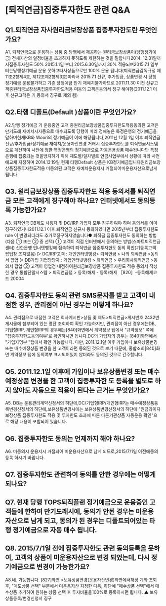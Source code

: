 # [퇴직연금]집중투자한도 관련 Q&A
## Q1.퇴직연금 자사원리금보장상품 집중투자한도란 무엇인가요?
A1. 퇴직연금으로 운용하는 상품 중 당행에서 제공하는 원리금보장상품이(당행정기예금)
전체자산의 일정비율을 초과하지 못하도록 제한하는 것을 말합니다2014. 12.31일까지집중투자한도 50% 2015.1.1일 부터 2015.6.30일까지 30% 적용되며2015.7.1 일부터는당행정기예금 운용 못하고타사상품으로만 100% 운용 됩니다(퇴직연금감독규정 제11조2항제4호, 제12조제2항제3호)따라서 2015.7.1 신규, 추가입금, 상품변경 시 당행 정기예금 운용불가하고 기존 당행예금 만기 재예치불가하므로 2011.11.30 이전 신규고객중원리금보장상품집중투자한도적용 미동의 고객은동의서
징구 해야함(2011.12.1 이후 신규고객은 기 동의서 징구로 제외 됨)
## Q2.타행 디폴트(Default )상품이란 무엇인가요?
A2.당행 정기예금 기 운용중인 고객 중원리금보장상품집중투자한도적용동의된 고객은만기도래 재예치시자동으로 매수되도록 당행이 미리 정해놓은 특정은행의 정기예금을 말하며현재KB와 Woori의 정기예금이 이에 해당됩니다,2011년 12월 1일 이후 퇴직연금 신규/추가입금/정기예금 재예치/운용자산변경 거래시 집중투자한도를 퇴직연금시스템으로 계산하여 사전에 정한 특정은행의 정기예금으로 자동운용상품 매수됩니다단 특정은행에 집중되는 것을방지하기 위해 제도별/일자별로 연금사업부에서 상황에 따라 사전에교체 지정하며 2014.12.19일 현재 타행Default 상품은 KB정기예금입니다원리금보장상품집중투자한도적용 미동의된 고객은 재예치운용지시 거절되어미운용자산으로남게 됩니다
## Q3. 원리금보장상품 집중투자한도 적용 동의서를 퇴직연금 모든 고객에게 징구해야 하나요? 인터넷에서도 동의등록 가능한가요?
A3. 퇴직연금 DB제도 사용자 및 DC/IRP 가입자 모두 징구하여야 하며 동의서를 이미 징구하였거나2011.12.1 이후 퇴직연금 신규시
동의하였다면 2015년부터 집중투자한도 rule 이 변경되더라도 추가로징구하지않습니다● 퇴직금 집중투자한도 동의하는 방법(다음 ① 또는 ② 중 선택)
① 고객이 직접 인터넷에서 동의하는 방법(스마트퇴직연금센터)
신한은행 인너텟뱅킹에 접속하여 퇴직연금 집중투자한도 동의 확인(기등록고객 팝업창 뜨지않음)
▷ DC/IRP고객 : 개인인터넷뱅킹> 퇴직연금 > 나의 퇴직연금 >동의서 팝업
▷ DB가입 기업담당자 : 기업인터넷뱅킹 > 퇴직연금 > 우리회사퇴직연금 >동의서 팝업
② 고객이 영업점 내점하여원리금보장상품 집중투자한도 적용 동의서
작성한 경우
통합단말시스템 > 퇴직연금탭 > 등록/해제 - 등록/해제 ［820］-등록해제코드 20004
## Q4. 집중투자한도 동의 관련 SMS문자를 받고 고객이 내점한 경우, 관리점이 아닌 경우는 어떻게 하나요?
A4. 관리점으로 내점한 고객은 회사게시판>상품 및 제도>퇴직연금>게시번호 2432번 게시물에 첨부되어 있는 명단 조회하여 확인 가능하지만, 관리점이 아닌 경우에는DB, 기업형IRP, 개인형IRP의 경우에는[840]화면에서 계약정보 탭에서 "규약정보" 쪽에 "집중투자한도동의여부'로 확인하시면 됩니다.DC의 가입자의 경우는 [840]화면에서 "가입자명부
"탭에서 확인 가능합니다.
다만, 2011.12.1일 이후 가입이나 보유상품변경 또는 매수예정상품 변경을 한 고객이라면 동의된 것으로 보기 때문에, 종합조회[840]화면 계약정보 탭에 동의여부 표시되어있지 않더라도 동의된 것으로 간주합니다.
## Q5. 2011.12.1일 이후에 가입이나 보유상품변경 또는 매수예정상품 변경을 한 고객이 집중투자한 도 등록을 별도로 하지 않아도 자동으로 적용이 된다는 근거는 무엇인가요?
A5. DB는 운용관리계약신청서의 하단에,DC/기업형IRP/개인형IRP는 매수예정상품등록변경신청서의 하단에,보유상품변경시에는 보유상품변경신청서의 하단에 "원금과이자보장상품 집중투자한도 적용 및 투자한도 초과에 따른 다른기관상품 자동운용 확인"으로 해당 내용이 포함되어 있습니다.
## Q6. 집중투자한도 동의는 언제까지 해야 하나요?
A6. 미동의시 운용지시 거절되어 미운용자산으로 남게 되므로,2015/7/1일 이전에동의등록 하시기 바랍니다.
## Q7. 집중투자한도 관련하여 동의를 안한 경우에는 어떻게 되나요?
## Q7. 현재 당행 TOPS퇴직플랜 정기예금으로 운용중인 고객들에 한하여 만기도래시에, 동의가 안된 경우는 미운용 자산으로 남게 되고, 동의가 된 경우는 디폴트되어있는 타행 정기예금으로 자동 매수 됩니다.
## Q8. 2015/7/1일 전에 집중투자한도 관련 동의등록을 못하여, 고객의 상품이 미운용자산으로 변경 되었는데, 다시 정기예금으로 변경이 가능한가요?
A8.네. 가능합니다.
[827]화면 >보유상품변경(운용자산변경)화면에서해당 계좌 조회 후, "매도상품 선택" 부분에서 미운용자산 지정한 다음, 하단에 "매수상품 선택"에서 매수상품 추가하여 원하는 상품 선택 후 투자비율을100%로 등록하시면 됩니다.
▲ 보유상품등록/변경신청서 징구
